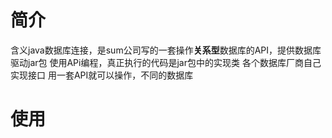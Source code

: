 # 简介
含义java数据库连接，是sum公司写的一套操作**关系型**数据库的API，提供数据库驱动jar包
使用APi编程，真正执行的代码是jar包中的实现类
各个数据库厂商自己实现接口
用一套API就可以操作，不同的数据库

# 使用
